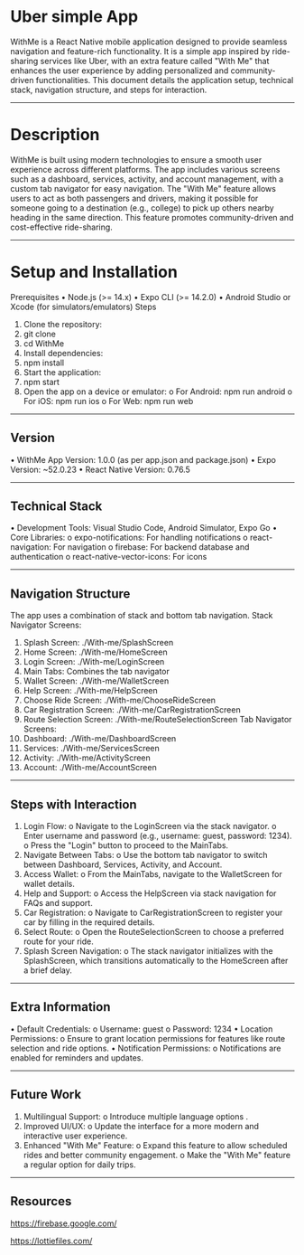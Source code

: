 # Uber simple App 
WithMe is a React Native mobile application designed to provide seamless navigation and feature-rich functionality. It is a simple app inspired by ride-sharing services like Uber, with an extra feature called "With Me" that enhances the user experience by adding personalized and community-driven functionalities. This document details the application setup, technical stack, navigation structure, and steps for interaction.
________________________________________
# Description
WithMe is built using modern technologies to ensure a smooth user experience across different platforms. The app includes various screens such as a dashboard, services, activity, and account management, with a custom tab navigator for easy navigation. The "With Me" feature allows users to act as both passengers and drivers, making it possible for someone going to a destination (e.g., college) to pick up others nearby heading in the same direction. This feature promotes community-driven and cost-effective ride-sharing.


________________________________________
# Setup and Installation
Prerequisites
•	Node.js (>= 14.x)
•	Expo CLI (>= 14.2.0)
•	Android Studio or Xcode (for simulators/emulators)
Steps
1.	Clone the repository: 
2.	git clone <repository-url>
3.	cd WithMe
4.	Install dependencies: 
5.	npm install
6.	Start the application: 
7.	npm start
8.	Open the app on a device or emulator: 
o	For Android: npm run android
o	For iOS: npm run ios
o	For Web: npm run web
________________________________________
## Version
•	WithMe App Version: 1.0.0 (as per app.json and package.json)
•	Expo Version: ~52.0.23
•	React Native Version: 0.76.5
________________________________________
## Technical Stack
•	Development Tools: Visual Studio Code, Android Simulator, Expo Go
•	Core Libraries: 
o	expo-notifications: For handling notifications
o	react-navigation: For navigation
o	firebase: For backend database and authentication
o	react-native-vector-icons: For icons
________________________________________
## Navigation Structure
The app uses a combination of stack and bottom tab navigation.
Stack Navigator Screens:
1.	Splash Screen: ./With-me/SplashScreen
2.	Home Screen: ./With-me/HomeScreen
3.	Login Screen: ./With-me/LoginScreen
4.	Main Tabs: Combines the tab navigator
5.	Wallet Screen: ./With-me/WalletScreen
6.	Help Screen: ./With-me/HelpScreen
7.	Choose Ride Screen: ./With-me/ChooseRideScreen
8.	Car Registration Screen: ./With-me/CarRegistrationScreen
9.	Route Selection Screen: ./With-me/RouteSelectionScreen
Tab Navigator Screens:
1.	Dashboard: ./With-me/DashboardScreen
2.	Services: ./With-me/ServicesScreen
3.	Activity: ./With-me/ActivityScreen
4.	Account: ./With-me/AccountScreen
________________________________________
## Steps with Interaction
1.	Login Flow:
o	Navigate to the LoginScreen via the stack navigator.
o	Enter username and password (e.g., username: guest, password: 1234).
o	Press the "Login" button to proceed to the MainTabs.
2.	Navigate Between Tabs:
o	Use the bottom tab navigator to switch between Dashboard, Services, Activity, and Account.
3.	Access Wallet:
o	From the MainTabs, navigate to the WalletScreen for wallet details.
4.	Help and Support:
o	Access the HelpScreen via stack navigation for FAQs and support.
5.	Car Registration:
o	Navigate to CarRegistrationScreen to register your car by filling in the required details.
6.	Select Route:
o	Open the RouteSelectionScreen to choose a preferred route for your ride.
7.	Splash Screen Navigation:
o	The stack navigator initializes with the SplashScreen, which transitions automatically to the HomeScreen after a brief delay.
________________________________________
## Extra Information
•	Default Credentials: 
o	Username: guest
o	Password: 1234
•	Location Permissions: 
o	Ensure to grant location permissions for features like route selection and ride options.
•	Notification Permissions: 
o	Notifications are enabled for reminders and updates.
________________________________________
## Future Work

1.	Multilingual Support: 
o	Introduce multiple language options .
2.	Improved UI/UX: 
o	Update the interface for a more modern and interactive user experience. 
3.	Enhanced "With Me" Feature:
o	Expand this feature to allow scheduled rides and better community engagement.
o	Make the "With Me" feature a regular option for daily trips.

________________________________________
## Resources 
https://firebase.google.com/


https://lottiefiles.com/


